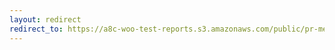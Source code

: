 ```yaml
---
layout: redirect
redirect_to: https://a8c-woo-test-reports.s3.amazonaws.com/public/pr-merge/43568/api/index.html
---
```

